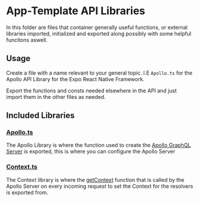 # App-Template API Libraries

In this folder are files that container generally useful functions, or external libraries imported, initialized and exported along possibly with some helpful funcitons aswell.

## Usage

Create a file with a name relevant to your general topic. I.E `Apollo.ts` for the Apollo API Library for the Expo React Native Framework.

Export the functions and consts needed elsewhere in the API and just import them in the other files as needed.

## Included Libraries

### [Apollo.ts](./Apollo.ts)

The Apollo Library is where the function used to create the [Apollo GraphQL Server](https://www.apollographql.com/docs/apollo-server/) is exported, this is where you can configure the Apollo Server

### [Context.ts](./Context.ts)

The Context library is where the [getContext](https://www.apollographql.com/docs/apollo-server/security/authentication/#putting-user-info-on-the-context) function that is called by the Apollo Server on every incoming request to set the Context for the resolvers is exported from.
